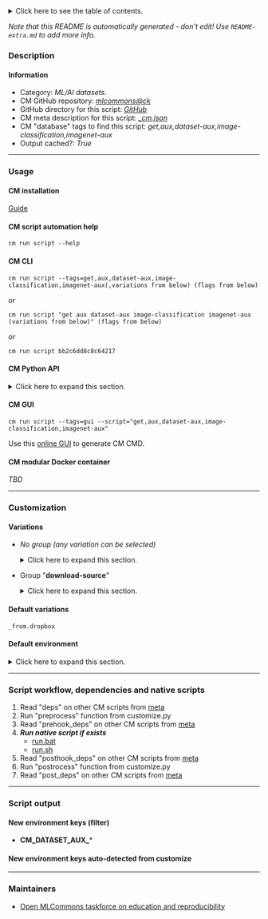 <details>
<summary>Click here to see the table of contents.</summary>

* [Description](#description)
* [Information](#information)
* [Usage](#usage)
  * [ CM installation](#cm-installation)
  * [ CM script automation help](#cm-script-automation-help)
  * [ CM CLI](#cm-cli)
  * [ CM Python API](#cm-python-api)
  * [ CM GUI](#cm-gui)
  * [ CM modular Docker container](#cm-modular-docker-container)
* [Customization](#customization)
  * [ Variations](#variations)
  * [ Default environment](#default-environment)
* [Script workflow, dependencies and native scripts](#script-workflow-dependencies-and-native-scripts)
* [Script output](#script-output)
* [New environment keys (filter)](#new-environment-keys-(filter))
* [New environment keys auto-detected from customize](#new-environment-keys-auto-detected-from-customize)
* [Maintainers](#maintainers)

</details>

*Note that this README is automatically generated - don't edit! Use `README-extra.md` to add more info.*

### Description

#### Information

* Category: *ML/AI datasets.*
* CM GitHub repository: *[mlcommons@ck](https://github.com/mlcommons/ck/tree/master/cm-mlops)*
* GitHub directory for this script: *[GitHub](https://github.com/mlcommons/ck/tree/master/cm-mlops/script/get-dataset-imagenet-aux)*
* CM meta description for this script: *[_cm.json](_cm.json)*
* CM "database" tags to find this script: *get,aux,dataset-aux,image-classification,imagenet-aux*
* Output cached?: *True*
___
### Usage

#### CM installation

[Guide](https://github.com/mlcommons/ck/blob/master/docs/installation.md)

#### CM script automation help

```cm run script --help```

#### CM CLI

`cm run script --tags=get,aux,dataset-aux,image-classification,imagenet-aux(,variations from below) (flags from below)`

*or*

`cm run script "get aux dataset-aux image-classification imagenet-aux (variations from below)" (flags from below)`

*or*

`cm run script bb2c6dd8c8c64217`

#### CM Python API

<details>
<summary>Click here to expand this section.</summary>

```python

import cmind

r = cmind.access({'action':'run'
                  'automation':'script',
                  'tags':'get,aux,dataset-aux,image-classification,imagenet-aux'
                  'out':'con',
                  ...
                  (other input keys for this script)
                  ...
                 })

if r['return']>0:
    print (r['error'])

```

</details>


#### CM GUI

```cm run script --tags=gui --script="get,aux,dataset-aux,image-classification,imagenet-aux"```

Use this [online GUI](https://cKnowledge.org/cm-gui/?tags=get,aux,dataset-aux,image-classification,imagenet-aux) to generate CM CMD.

#### CM modular Docker container

*TBD*

___
### Customization


#### Variations

  * *No group (any variation can be selected)*
    <details>
    <summary>Click here to expand this section.</summary>

    * `_2012`
      - Environment variables:
        - *CM_DATASET_AUX_VER*: `2012`
      - Workflow:

    </details>


  * Group "**download-source**"
    <details>
    <summary>Click here to expand this section.</summary>

    * `_from.berkeleyvision`
      - Environment variables:
        - *CM_WGET_URL*: `http://dl.caffe.berkeleyvision.org/caffe_ilsvrc12.tar.gz`
      - Workflow:
    * **`_from.dropbox`** (default)
      - Environment variables:
        - *CM_WGET_URL*: `https://www.dropbox.com/s/92n2fyej3lzy3s3/caffe_ilsvrc12.tar.gz`
      - Workflow:

    </details>


#### Default variations

`_from.dropbox`
#### Default environment

<details>
<summary>Click here to expand this section.</summary>

These keys can be updated via --env.KEY=VALUE or "env" dictionary in @input.json or using script flags.


</details>

___
### Script workflow, dependencies and native scripts

  1. Read "deps" on other CM scripts from [meta](https://github.com/mlcommons/ck/tree/master/cm-mlops/script/get-dataset-imagenet-aux/_cm.json)
  1. Run "preprocess" function from customize.py
  1. Read "prehook_deps" on other CM scripts from [meta](https://github.com/mlcommons/ck/tree/master/cm-mlops/script/get-dataset-imagenet-aux/_cm.json)
  1. ***Run native script if exists***
     * [run.bat](https://github.com/mlcommons/ck/tree/master/cm-mlops/script/get-dataset-imagenet-aux/run.bat)
     * [run.sh](https://github.com/mlcommons/ck/tree/master/cm-mlops/script/get-dataset-imagenet-aux/run.sh)
  1. Read "posthook_deps" on other CM scripts from [meta](https://github.com/mlcommons/ck/tree/master/cm-mlops/script/get-dataset-imagenet-aux/_cm.json)
  1. Run "postrocess" function from customize.py
  1. Read "post_deps" on other CM scripts from [meta](https://github.com/mlcommons/ck/tree/master/cm-mlops/script/get-dataset-imagenet-aux/_cm.json)
___
### Script output
#### New environment keys (filter)

* **CM_DATASET_AUX_***
#### New environment keys auto-detected from customize

___
### Maintainers

* [Open MLCommons taskforce on education and reproducibility](https://github.com/mlcommons/ck/blob/master/docs/mlperf-education-workgroup.md)